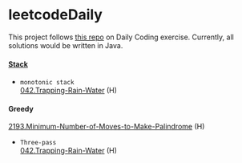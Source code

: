 # leetcodeDaily
This project follows [this repo](https://github.com/wisdompeak/LeetCode) on Daily Coding exercise. Currently, all solutions would be written in Java.

#### [Stack](Stack)
* ``monotonic stack``    
[042.Trapping-Rain-Water](Stack/042.Trapping-Rain-Water) (H)  

#### Greedy
[2193.Minimum-Number-of-Moves-to-Make-Palindrome](Greedy/2193.Minimum-Number-of-Moves-to-Make-Palindrome) (H)
* ``Three-pass``   
[042.Trapping-Rain-Water](Stack/042.Trapping-Rain-Water) (H)  